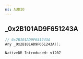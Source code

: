 ```yaml
---
ns: AUDIO
---
```

## _0x2B101AD9F651243A

```c
// 0x2B101AD9F651243A
Any _0x2B101AD9F651243A();
```

```
NativeDB Introduced: v1207
```

